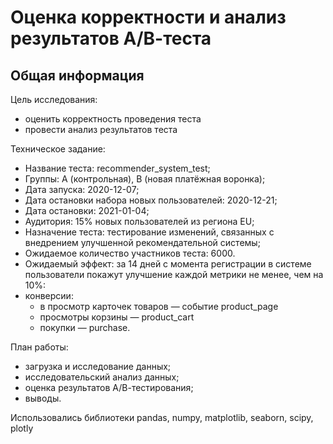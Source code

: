 # Оценка корректности и анализ результатов А/В-теста
## Общая информация
Цель исследования: 
- оценить корректность проведения теста
- провести анализ результатов теста

Техническое задание:

- Название теста: recommender_system_test;
- Группы: А (контрольная), B (новая платёжная воронка);
- Дата запуска: 2020-12-07;
- Дата остановки набора новых пользователей: 2020-12-21;
- Дата остановки: 2021-01-04;
- Аудитория: 15% новых пользователей из региона EU;
- Назначение теста: тестирование изменений, связанных с внедрением улучшенной рекомендательной системы;
- Ожидаемое количество участников теста: 6000.
- Ожидаемый эффект: за 14 дней с момента регистрации в системе пользователи покажут улучшение каждой метрики не менее, чем на 10%:
- конверсии:
  - в просмотр карточек товаров — событие product_page
  - просмотры корзины — product_cart
  - покупки — purchase.

План работы:

- загрузка и исследование данных;
- исследовательский анализ данных;
- оценка результатов А/В-тестирования;
- выводы.

Использовались  библиотеки pandas, numpy, matplotlib, seaborn, scipy, plotly
